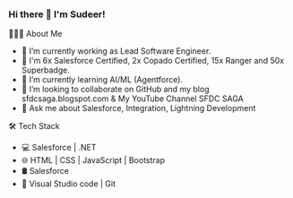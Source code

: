 ### Hi there 👋 I'm Sudeer!

<!--
**SudeerKamat/SudeerKamat** is a ✨ _special_ ✨ repository because its `README.md` (this file) appears on your GitHub profile.

Here are some ideas to get you started:

- 🔭 I’m currently working on ...
- 🌱 I’m currently learning ...
- 👯 I’m looking to collaborate on ...
- 🤔 I’m looking for help with ...
- 💬 Ask me about ...
- 📫 How to reach me: ...
- 😄 Pronouns: ...
- ⚡ Fun fact: ...
-->

👨🏻‍💻 About Me
- 👨‍ I’m currently working as Lead Software Engineer.
- 🔭 I'm 6x Salesforce Certified, 2x Copado Certified, 15x Ranger and 50x Superbadge.
- 🌱 I’m currently learning AI/ML (Agentforce).
- 👯 I’m looking to collaborate on GitHub and my blog sfdcsaga.blogspot.com & My YouTube Channel SFDC SAGA
- 💬 Ask me about Salesforce, Integration, Lightning Development

🛠 Tech Stack
- 💻 Salesforce | .NET
- 🌐 HTML | CSS | JavaScript | Bootstrap
- 🛢 Salesforce
- 🔧 Visual Studio code | Git
